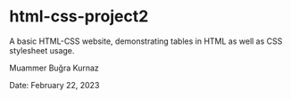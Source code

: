 # html-css-project2
A basic HTML-CSS website, demonstrating tables in HTML as well as CSS stylesheet usage.

Muammer Buğra Kurnaz

Date: February 22, 2023
